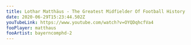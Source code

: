 ```yaml
---
title: Lothar Matthäus - The Greatest Midfielder Of Football History
date: 2020-06-29T15:23:44.502Z
youTubeLink: https://www.youtube.com/watch?v=OYQDqhcfVa4
fooPlayer: matthaus
fooArtist: bayerncomphd-2
---
```

